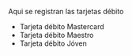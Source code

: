 Aqui se registran las tarjetas débito

- Tarjeta débito Mastercard
- Tarjeta débito Maestro
- Tarjeta débito Jóven
